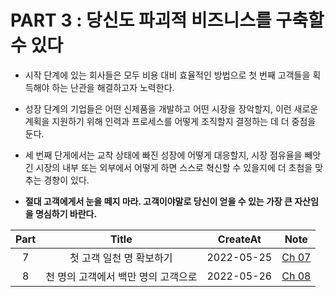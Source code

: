 # PART 3 : 당신도 파괴적 비즈니스를 구축할 수 있다

- 시작 단계에 있는 회사들은 모두 비용 대비 효율적인 방법으로 첫 번째 고객들을 획득해야 하는 난관을 해결하고자 노력한다.
- 성장 단계의 기업들은 어떤 신제품을 개발하고 어떤 시장을 장악할지, 이런 새로운 계획을 지원하기 위해 인력과 프로세스를 어떻게 조직할지 결정하는 데 더 중점을 둔다.
- 세 번째 단게에서는 교착 상태에 빠진 성장에 어떻게 대응할지, 시장 점유율을 빼앗긴 시장의 내부 또는 외부에서 어떻게 하면 스스로 혁신할 수 있을지에 더 초첨을 맞추는 경향이 있다.

- **절대 고객에게서 눈을 떼지 마라. 고객이야말로 당신이 얻을 수 있는 가장 큰 자산임을 명심하기 바란다.**

| Part |                Title                |  CreateAt  |       Note       |
| :--: | :---------------------------------: | :--------: | :--------------: |
|  7   |      첫 고객 일천 명 확보하기       | 2022-05-25 | [Ch 07](ch07.md) |
|  8   | 천 명의 고객에서 백만 명의 고객으로 | 2022-05-26 | [Ch 08](ch08.md) |
